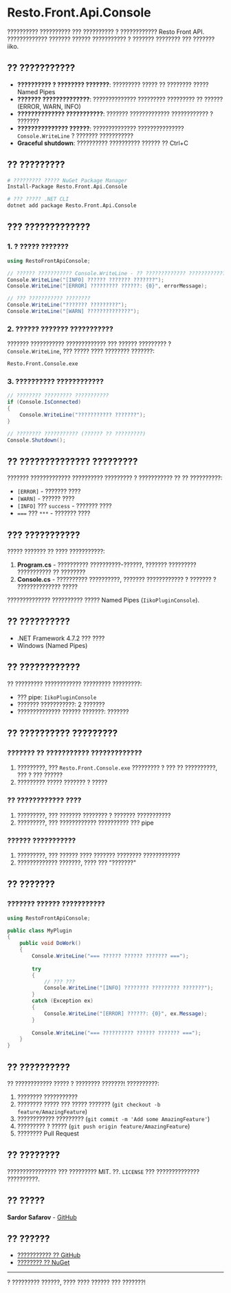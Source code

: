 # Resto.Front.Api.Console

?????????? ?????????? ??? ?????????? ? ???????????? Resto Front API. ????????????? ??????? ?????? ??????????? ? ??????? ???????? ??? ??????? iiko.

## ?? ???????????

- **?????????? ? ???????? ???????**: ????????? ????? ?? ???????? ????? Named Pipes
- **??????? ??????????????**: ?????????????? ????????? ????????? ?? ?????? (ERROR, WARN, INFO)
- **?????????????? ???????????**: ??????? ????????????? ???????????? ? ???????
- **??????????????? ??????**: ?????????????? ??????????????? `Console.WriteLine` ? ??????? ???????????
- **Graceful shutdown**: ?????????? ?????????? ?????? ?? Ctrl+C

## ?? ?????????

```bash
# ????????? ????? NuGet Package Manager
Install-Package Resto.Front.Api.Console

# ??? ????? .NET CLI
dotnet add package Resto.Front.Api.Console
```

## ??? ?????????????

### 1. ? ????? ???????

```csharp
using RestoFrontApiConsole;

// ?????? ??????????? Console.WriteLine - ?? ????????????? ?????????????? ? ??????? ???????????
Console.WriteLine("[INFO] ?????? ??????? ???????");
Console.WriteLine("[ERROR] ????????? ??????: {0}", errorMessage);

// ??? ??????????? ????????
Console.WriteLine("??????? ?????????");
Console.WriteLine("[WARN] ??????????????");
```

### 2. ?????? ??????? ???????????

??????? ??????????? ????????????? ??? ?????? ????????? ? `Console.WriteLine`, ??? ????? ???? ???????? ???????:

```bash
Resto.Front.Console.exe
```

### 3. ?????????? ????????????

```csharp
// ???????? ????????? ???????????
if (Console.IsConnected)
{
    Console.WriteLine("??????????? ???????");
}

// ???????? ??????????? (?????? ?? ?????????)
Console.Shutdown();
```

## ?? ?????????????? ?????????

??????? ????????????? ?????????? ????????? ? ??????????? ?? ?? ??????????:

- `[ERROR]` - ??????? ????
- `[WARN]` - ?????? ????  
- `[INFO]` ??? `success` - ??????? ????
- `===` ??? `***` - ??????? ????

## ??? ???????????

????? ??????? ?? ???? ???????????:

1. **Program.cs** - ?????????? ??????????-??????, ??????? ????????? ??????????? ?? ????????
2. **Console.cs** - ?????????? ??????????, ??????? ???????????? ? ??????? ? ?????????????? ?????

?????????????? ?????????? ????? Named Pipes (`IikoPluginConsole`).

## ?? ??????????

- .NET Framework 4.7.2 ??? ????
- Windows (Named Pipes)

## ?? ????????????

?? ????????? ???????????? ????????? ?????????:
- ??? pipe: `IikoPluginConsole`
- ??????? ???????????: 2 ???????
- ?????????????? ?????? ???????: ???????

## ?? ?????????? ?????????

### ??????? ?? ??????????? ?????????????
1. ?????????, ??? `Resto.Front.Console.exe` ????????? ? ??? ?? ??????????, ??? ? ??? ??????
2. ????????? ????? ??????? ? ?????

### ?? ???????????? ????
1. ?????????, ??? ??????? ???????? ? ??????? ???????????
2. ?????????, ??? ???????????? ?????????? ??? pipe

### ?????? ???????????
1. ?????????, ??? ?????? ???? ??????? ???????? ????????????
2. ????????????? ???????, ???? ??? "???????"

## ?? ???????

### ??????? ?????? ???????????
```csharp
using RestoFrontApiConsole;

public class MyPlugin
{
    public void DoWork()
    {
        Console.WriteLine("=== ?????? ?????? ??????? ===");
        
        try
        {
            // ??? ???
            Console.WriteLine("[INFO] ???????? ????????? ???????");
        }
        catch (Exception ex)
        {
            Console.WriteLine("[ERROR] ??????: {0}", ex.Message);
        }
        
        Console.WriteLine("=== ?????????? ?????? ??????? ===");
    }
}
```

## ?? ??????????

?? ???????????? ????? ? ???????? ???????! ??????????:

1. ???????? ???????????
2. ???????? ????? ??? ????? ??????? (`git checkout -b feature/AmazingFeature`)
3. ???????????? ????????? (`git commit -m 'Add some AmazingFeature'`)
4. ????????? ? ????? (`git push origin feature/AmazingFeature`)
5. ???????? Pull Request

## ?? ????????

???????????????? ??? ????????? MIT. ??. `LICENSE` ??? ?????????????? ??????????.

## ?? ?????

**Sardor Safarov** - [GitHub](https://github.com/skhsafarov)

## ?? ??????

- [??????????? ?? GitHub](https://github.com/skhsafarov/Resto.Front.Api.Console)
- [???????? ?? NuGet](https://www.nuget.org/packages/Resto.Front.Api.Console)

---

? ????????? ??????, ???? ???? ?????? ??? ???????!